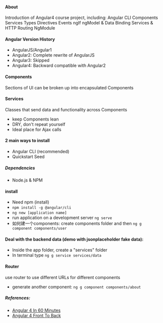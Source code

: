 #### About
Introduction of Angular4 course project, including:
Angular CLI
Components
Services
Types
Directives
Events
ngIf
ngModel & Data Binding
Services & HTTP
Routing
NgModule

#### Angular Version History
- AngularJS/Angular1
- Angular2: Complete rewrite of AngularJS
- Angular3: Skipped
- Angular4: Backward compatible with Angular2

#### Components
Sections of UI can be broken up into encapsulated Components

#### Services
Classes that send data and functionality across Components
- keep Components lean
- DRY, don't repeat yourself
- Ideal place for Ajax calls

#### 2 main ways to install
- Angular CLI (recommended)
- Quickstart Seed
##### Dependencies
- Node.js & NPM

#### install
- Need npm (install)
- ```npm install -g @angular/cli```
- ```ng new [application name]```
- run application on a development server ```ng serve```
- 如何建一个components: create components folder and then ```ng g component components/user```

#### Deal with the backend data (demo with jsonplaceholder fake data):
- Inside the app folder, create a "services" folder
- In terminal type ```ng g service services/data```

#### Router
use router to use different URLs for different components
- generate another component: ```ng g component components/about```

##### References:
- [Angular 4 In 60 Minutes](https://youtu.be/KhzGSHNhnbI)
- [Angular 4 Front To Back](https://www.udemy.com/angular-4-front-to-back/?couponCode=DISCOUNT387487)
